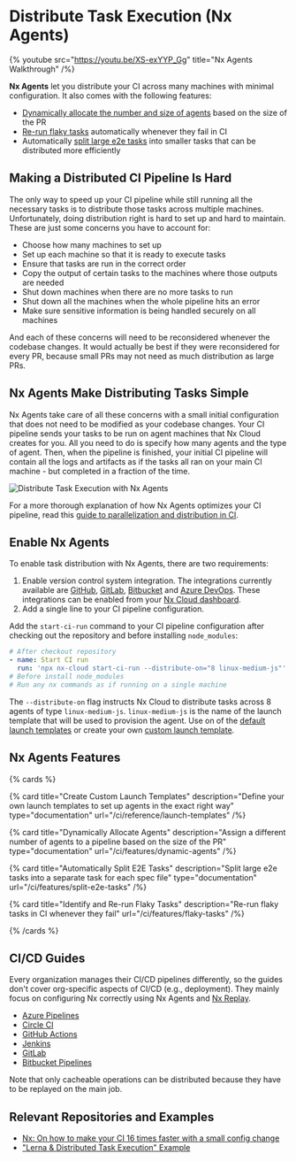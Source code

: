 # Distribute Task Execution (Nx Agents)

{% youtube
src="https://youtu.be/XS-exYYP_Gg"
title="Nx Agents Walkthrough"
 /%}

**Nx Agents** let you distribute your CI across many machines with minimal configuration. It also comes with the following features:

-  [Dynamically allocate the number and size of agents](/ci/features/dynamic-agents) based on the size of the PR
-  [Re-run flaky tasks](/ci/features/flaky-tasks) automatically whenever they fail in CI
-  Automatically [split large e2e tasks](/ci/features/split-e2e-tasks) into smaller tasks that can be distributed more efficiently

## Making a Distributed CI Pipeline Is Hard

The only way to speed up your CI pipeline while still running all the necessary tasks is to distribute those tasks across multiple machines. Unfortunately, doing distribution right is hard to set up and hard to maintain. These are just some concerns you have to account for:

-  Choose how many machines to set up
-  Set up each machine so that it is ready to execute tasks
-  Ensure that tasks are run in the correct order
-  Copy the output of certain tasks to the machines where those outputs are needed
-  Shut down machines when there are no more tasks to run
-  Shut down all the machines when the whole pipeline hits an error
-  Make sure sensitive information is being handled securely on all machines

And each of these concerns will need to be reconsidered whenever the codebase changes. It would actually be best if they were reconsidered for every PR, because small PRs may not need as much distribution as large PRs.

## Nx Agents Make Distributing Tasks Simple

Nx Agents take care of all these concerns with a small initial configuration that does not need to be modified as your codebase changes. Your CI pipeline sends your tasks to be run on agent machines that Nx Cloud creates for you. All you need to do is specify how many agents and the type of agent. Then, when the pipeline is finished, your initial CI pipeline will contain all the logs and artifacts as if the tasks all ran on your main CI machine - but completed in a fraction of the time.

![Distribute Task Execution with Nx Agents](/shared/images/dte/nx-agents-orchestration-diagram.svg)

For a more thorough explanation of how Nx Agents optimizes your CI pipeline, read this [guide to parallelization and distribution in CI](/ci/concepts/parallelization-distribution).

## Enable Nx Agents

To enable task distribution with Nx Agents, there are two requirements:

1. Enable version control system integration. The integrations currently available are [GitHub](/ci/recipes/source-control-integration/github), [GitLab](/ci/recipes/source-control-integration/gitlab), [Bitbucket](/ci/recipes/source-control-integration/bitbucket) and [Azure DevOps](/ci/recipes/source-control-integration/azure-devops). These integrations can be enabled from your [Nx Cloud dashboard](https://nx.app).
2. Add a single line to your CI pipeline configuration.

Add the `start-ci-run` command to your CI pipeline configuration after checking out the repository and before installing `node_modules`:

```yaml {% fileName=".github/workflows/main.yaml" %}
# After checkout repository
- name: Start CI run
  run: 'npx nx-cloud start-ci-run --distribute-on="8 linux-medium-js"'
# Before install node_modules
# Run any nx commands as if running on a single machine
```

The `--distribute-on` flag instructs Nx Cloud to distribute tasks across 8 agents of type `linux-medium-js`. `linux-medium-js` is the name of the launch template that will be used to provision the agent. Use on of the [default launch templates](https://github.com/nrwl/nx-cloud-workflows/blob/main/launch-templates/linux.yaml) or create your own [custom launch template](/ci/reference/launch-templates).

## Nx Agents Features

{% cards %}

{% card title="Create Custom Launch Templates" description="Define your own launch templates to set up agents in the exact right way" type="documentation" url="/ci/reference/launch-templates" /%}

{% card title="Dynamically Allocate Agents" description="Assign a different number of agents to a pipeline based on the size of the PR" type="documentation" url="/ci/features/dynamic-agents" /%}

{% card title="Automatically Split E2E Tasks" description="Split large e2e tasks into a separate task for each spec file" type="documentation" url="/ci/features/split-e2e-tasks" /%}

{% card title="Identify and Re-run Flaky Tasks" description="Re-run flaky tasks in CI whenever they fail" url="/ci/features/flaky-tasks" /%}

{% /cards %}

## CI/CD Guides

Every organization manages their CI/CD pipelines differently, so the guides don't cover org-specific aspects of
CI/CD (e.g., deployment). They mainly focus on configuring Nx correctly using Nx Agents and [Nx Replay](/ci/features/remote-cache).

-  [Azure Pipelines](/ci/recipes/set-up/monorepo-ci-azure)
-  [Circle CI](/ci/recipes/set-up/monorepo-ci-circle-ci)
-  [GitHub Actions](/ci/recipes/set-up/monorepo-ci-github-actions)
-  [Jenkins](/ci/recipes/set-up/monorepo-ci-jenkins)
-  [GitLab](/ci/recipes/set-up/monorepo-ci-gitlab)
-  [Bitbucket Pipelines](/ci/recipes/set-up/monorepo-ci-bitbucket-pipelines)

Note that only cacheable operations can be distributed because they have to be replayed on the main job.

## Relevant Repositories and Examples

-  [Nx: On how to make your CI 16 times faster with a small config change](https://github.com/vsavkin/interstellar)
-  ["Lerna & Distributed Task Execution" Example](https://github.com/vsavkin/lerna-dte)
